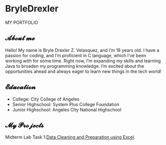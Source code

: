 # BryleDrexler
MY PORTFOLIO
## 𝓐𝓫𝓸𝓾𝓽 𝓶𝓮
Hello! My name is Bryle Drexler Z. Velasquez, and I’m 18 years old. I have a passion for coding, and I’m proficient in C language, which I’ve been working with for some time. Right now, I’m expanding my skills and learning Java to broaden my programming knowledge. I’m excited about the opportunities ahead and always eager to learn new things in the tech world!
## 𝓔𝓭𝓾𝓬𝓪𝓽𝓲𝓸𝓷
- College: City College of Angeles
- Senior Highschool: System Plus College Foundation
- Junior Highschool: Angeles City National Highschool
## 𝓜𝔂 𝓟𝓻𝓸𝓳𝓮𝓬𝓽𝓼
 Midterm Lab Task 1:[Data Cleaning and Preparation using Excel](https://github.com/BryleVelasquez/BryleDrexler/blob/main/Midterm%20Task%201/Task1.md).

